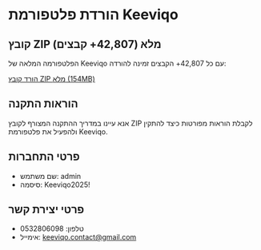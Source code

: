 # הורדת פלטפורמת Keeviqo

## קובץ ZIP מלא (42,807+ קבצים)

הפלטפורמה המלאה של Keeviqo עם כל 42,807+ הקבצים זמינה להורדה:

[הורד קובץ ZIP מלא (154MB)](https://github.com/adi877-hub/Keeviqo-v1/raw/devin/1743758131-keeviqo-core-platform/keeviqo-complete.zip)

## הוראות התקנה

אנא עיינו במדריך ההתקנה המצורף לקובץ ZIP לקבלת הוראות מפורטות כיצד להתקין ולהפעיל את פלטפורמת Keeviqo.

## פרטי התחברות

- שם משתמש: admin
- סיסמה: Keeviqo2025!

## פרטי יצירת קשר

- טלפון: 0532806098
- אימייל: keeviqo.contact@gmail.com
